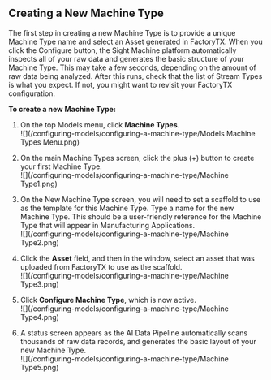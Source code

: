 ## Creating a New Machine Type

The first step in creating a new Machine Type is to provide a unique Machine Type name and select an Asset generated in FactoryTX. When you click the Configure button, the Sight Machine platform automatically inspects all of your raw data and generates the basic structure of your Machine Type. This may take a few seconds, depending on the amount of raw data being analyzed. After this runs, check that the list of Stream Types is what you expect. If not, you might want to revisit your FactoryTX configuration.

**To create a new Machine Type:**

1. On the top Models menu, click **Machine Types**.  
   ![](/configuring-models/configuring-a-machine-type/Models Machine Types Menu.png)

2. On the main Machine Types screen, click the plus \(+\) button to create your first Machine Type.  
   ![](/configuring-models/configuring-a-machine-type/Machine Type1.png)

3. On the New Machine Type screen, you will need to set a scaffold to use as the template for this Machine Type. Type a name for the new Machine Type. This should be a user-friendly reference for the Machine Type that will appear in Manufacturing Applications.  
   ![](/configuring-models/configuring-a-machine-type/Machine Type2.png)

4. Click the **Asset** field, and then in the window, select an asset that was uploaded from FactoryTX to use as the scaffold.  
   ![](/configuring-models/configuring-a-machine-type/Machine Type3.png)

5. Click **Configure Machine Type**, which is now active.  
   ![](/configuring-models/configuring-a-machine-type/Machine Type4.png)

6. A status screen appears as the AI Data Pipeline automatically scans thousands of raw data records, and generates the basic layout of your new Machine Type.  
   ![](/configuring-models/configuring-a-machine-type/Machine Type5.png)



